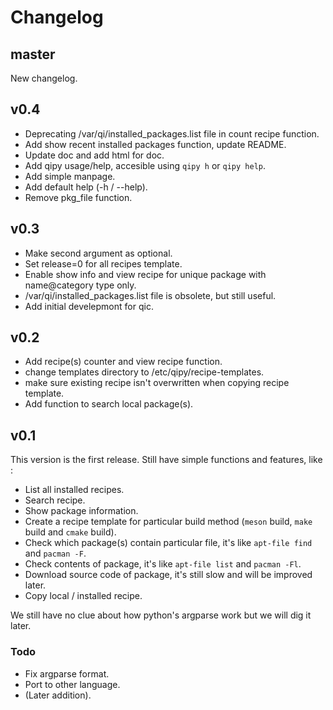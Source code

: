 # Changelog

## master

New changelog.

## v0.4

- Deprecating /var/qi/installed_packages.list file in count recipe function.
- Add show recent installed packages function, update README.
- Update doc and add html for doc.
- Add qipy usage/help, accesible using `qipy h` or `qipy help`.
- Add simple manpage.
- Add default help (-h / --help).
- Remove pkg_file function.

## v0.3

- Make second argument as optional.
- Set release=0 for all recipes template.
- Enable show info and view recipe for unique package with name@category type only.
- /var/qi/installed_packages.list file is obsolete, but still useful.
- Add initial develepmont for qic.

## v0.2

- Add recipe(s) counter and view recipe function. 
- change templates directory to /etc/qipy/recipe-templates.
- make sure existing recipe isn't overwritten when copying recipe template. 
- Add function to search local package(s).

## v0.1

This version is the first release. Still have simple functions and features, like :

- List all installed recipes.
- Search recipe.
- Show package information.
- Create a recipe template for particular build method (`meson` build, `make` build and `cmake` build).
- Check which package(s) contain particular file, it's like `apt-file find` and `pacman -F`.
- Check contents of package, it's like `apt-file list` and `pacman -Fl`.
- Download source code of package, it's still slow and will be improved later.
- Copy local / installed recipe.

We still have no clue about how python's argparse work but we will dig it later.


### Todo

- Fix argparse format.
- Port to other language.
- (Later addition).
